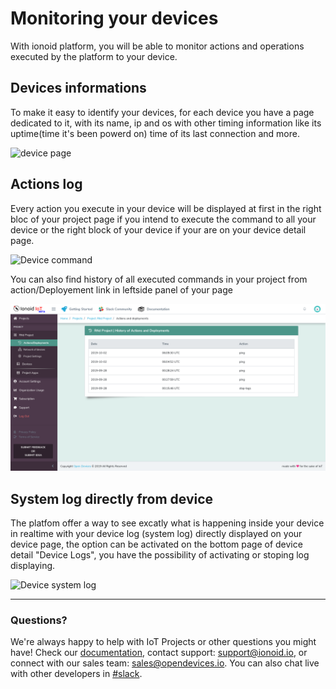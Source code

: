 # Monitoring your devices

With ionoid platform, you will be able to monitor actions and operations executed by the platform to your device.

## Devices informations
To make it easy to identify your devices, for each device you have a page dedicated to it, with its name, ip and os
with other timing information like its uptime(time it's been powerd on) time of its last connection and more.

![device page](./deviceDetails.png)


## Actions log
Every action you execute in your device will be displayed at first in the right bloc of your project page if you intend to
execute the command to all your device or the right block of your device if your are on your device detail page.

![Device command](./deviceCommand.png)

You can also find history of all executed commands in your project from action/Deployement link in leftside panel of your page

![history log](./deviceHistoryLog.png)

## System log directly from device
The platfom offer a way to see excatly what is happening inside your device in realtime with your device log (system log) directly
displayed on your device page, the option can be activated on the bottom page of device detail "Device Logs", you have the possibility of
activating or stoping log displaying.

![Device system log](./deviceSyslog.png)

---


### Questions?
We're always happy to help with IoT Projects or other questions you might have! Check our [documentation](https://docs.ionoid.io/#/), contact support: support@ionoid.io, or connect with our sales team: sales@opendevices.io. You can also chat live with other developers in  [#slack](https://ionoidcommunity.slack.com/join/shared_invite/enQtNTAzMTEwMTc5NDc2LTM2ODgxY2VmYTljNjM2NTNmZmVjYTEzY2Q4NTgyZTljYzI3MzhiZGRlODkzNTE3NTE3ODk5ZmFjNjYzOGRjZTM).
